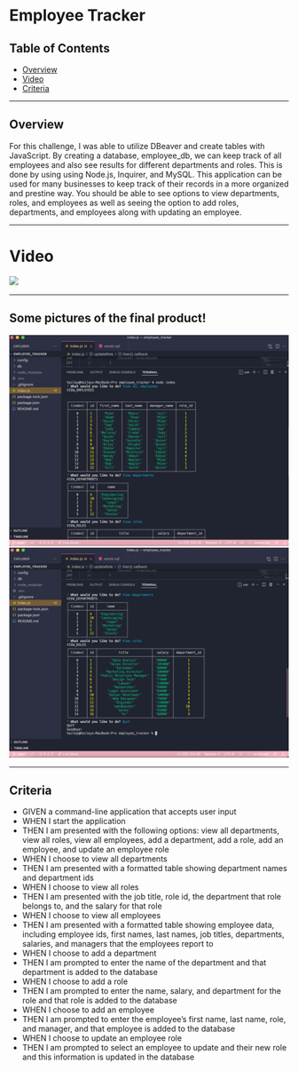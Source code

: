 # Employee Tracker


## Table of Contents
- [Overview](#Overview)
- [Video](#Video)
- [Criteria](#Criteria)

---

## Overview

For this challenge, I was able to utilize DBeaver and create tables with JavaScript. By creating a database, employee_db, we can keep track of all employees and also see results for different departments and roles. This is done by using using Node.js, Inquirer, and MySQL. This application can be used for many businesses to keep track of their records in a more organized and prestine way. You should be able to see options to view departments, roles, and employees as well as seeing the option to add roles, departments, and employees along with updating an employee.

---

# Video


![](./assets/Employee%20tracker.gif)

---

## Some pictures of the final product!

![](./assets/screen1.png)
![](./assets/screen2.png)


---

## Criteria
- GIVEN a command-line application that accepts user input
- WHEN I start the application
- THEN I am presented with the following options: view all departments, view all roles, view all employees, add a department, add a role, add an employee, and update an employee role
- WHEN I choose to view all departments
- THEN I am presented with a formatted table showing department names and department ids
- WHEN I choose to view all roles
- THEN I am presented with the job title, role id, the department that role belongs to, and the salary for that role
- WHEN I choose to view all employees
- THEN I am presented with a formatted table showing employee data, including employee ids, first names, last names, job titles, departments, salaries, and managers that the employees report to
- WHEN I choose to add a department
- THEN I am prompted to enter the name of the department and that department is added to the database
- WHEN I choose to add a role
- THEN I am prompted to enter the name, salary, and department for the role and that role is added to the database
- WHEN I choose to add an employee
- THEN I am prompted to enter the employee’s first name, last name, role, and manager, and that employee is added to the database
- WHEN I choose to update an employee role
- THEN I am prompted to select an employee to update and their new role and this information is updated in the database 